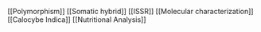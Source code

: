 [[Polymorphism]]
[[Somatic hybrid]]
[[ISSR]]
[[Molecular characterization]]
[[Calocybe Indica]]
[[Nutritional Analysis]]
